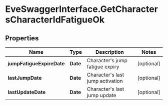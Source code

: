 # EveSwaggerInterface.GetCharactersCharacterIdFatigueOk

## Properties
Name | Type | Description | Notes
------------ | ------------- | ------------- | -------------
**jumpFatigueExpireDate** | **Date** | Character's jump fatigue expiry | [optional] 
**lastJumpDate** | **Date** | Character's last jump activation | [optional] 
**lastUpdateDate** | **Date** | Character's last jump update | [optional] 


